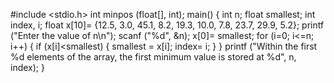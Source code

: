 #include <stdio.h>
int minpos (float[], int);
main()
{
  int n;
  float smallest;
  int index, i;
  float x[10]= {12.5, 3.0, 45.1, 8.2, 19.3, 10.0, 7.8, 23.7, 29.9, 5.2};
  printf ("Enter the value of n\n");
  scanf ("%d", &n);
  x[0]= smallest;
  for (i=0; i<=n; i++)
  {
    if (x[i]<smallest)
    {
      smallest = x[i];
      index= i;
    }
  }
  printf ("Within the first %d elements of the array, the first minimum value is stored at %d", n, index);
}
